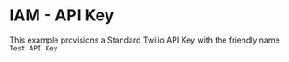 # IAM - API Key

This example provisions a Standard Twilio API Key with the friendly name `Test API Key`

